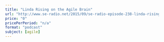 ```yaml
---
title: "Linda Rising on the Agile Brain"
url: "http://www.se-radio.net/2015/09/se-radio-episode-238-linda-rising-on-the-agile-brain/"
price: "0"
pricePerPeriod: "n/a"
format: "podcast"
subject: [agile]
---
```

